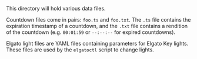 This directory will hold various data files.

Countdown files come in pairs: `foo.ts` and `foo.txt`.
The `.ts` file contains the expiration timestamp of a
countdown, and the `.txt` file contains a rendition
of the countdown (e.g. `00:01:59` or `--:--:--` for
expired countdowns).

Elgato light files are YAML files containing parameters
for Elgato Key lights. These files are used by the
`elgatoctl` script to change lights.

